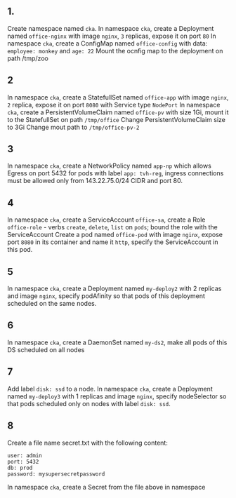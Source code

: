 ## 1.

Create namespace named `cka`.
In namespace `cka`, create a Deployment named `office-nginx` with image `nginx`, `3` replicas, expose it on port `80`
In namespace `cka`, create a ConfigMap named `office-config` with data: `employee: monkey` and `age: 22`
Mount the ocnfig map to the deployment on path /tmp/zoo

## 2

In namespace `cka`, create a StatefullSet named `office-app` with image `nginx`, `2` replica, expose it on port `8080` with Service type `NodePort`
In namespace `cka`, create a PersistentVolumeClaim named `office-pv` with size 1Gi, mount it to the StatefullSet on path `/tmp/office`
Change PersistentVolumeClaim size to 3Gi
Change mout path to  `/tmp/office-pv-2`


## 3

In namespace `cka`, create a NetworkPolicy named `app-np` which allows Egress on port 5432 for pods with label `app: tvh-reg`, ingress connections must be allowed only from 143.22.75.0/24 CIDR and port 80.

## 4

In namespace `cka`, create a ServiceAccount `office-sa`, create a Role `office-role` - verbs `create`, `delete`, `list` on `pods`; bound the role with the ServiceAccount
Create a pod named `office-pod` with image `nginx`, expose port `8080` in its container and name it `http`, specify the ServiceAccount in this pod.

## 5

In namespace `cka`, create a Deployment named `my-deploy2` with 2 replicas and image `nginx`, specify podAfinity so that pods of this deployment scheduled on the same nodes.

## 6 

In namespace `cka`, create a DaemonSet named `my-ds2`, make all pods of this DS scheduled on all nodes

## 7 

Add label `disk: ssd` to a node.
In namespace `cka`, create a Deployment named `my-deploy3` with 1 replicas and image `nginx`, specify nodeSelector so that pods scheduled only on nodes with label `disk: ssd`.

## 8

Create a file name secret.txt with the following content:
```
user: admin
port: 5432
db: prod
password: mysupersecretpassword
```
In namespace `cka`, create a Secret from the file above in namespace

